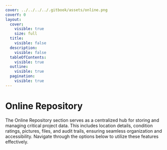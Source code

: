 ```yaml
---
cover: ../../../../.gitbook/assets/online.png
coverY: 0
layout:
  cover:
    visible: true
    size: full
  title:
    visible: false
  description:
    visible: false
  tableOfContents:
    visible: true
  outline:
    visible: true
  pagination:
    visible: true
---
```


# Online Repository

The Online Repository section serves as a centralized hub for storing and managing critical project data. This includes location details, condition ratings, pictures, files, and audit trails, ensuring seamless organization and accessibility. Navigate through the options below to utilize these features effectively.
